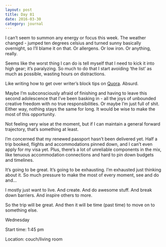 ```yaml
---
layout: post
title: Day 81
date: 2016-03-30
category: journal
---
```


I can’t seem to summon any energy or focus this week. The weather changed - jumped ten degrees celsius and turned sunny basically overnight, so I’ll blame it on that. Or allergens. Or low iron. Or anything, really. 

Seems like the worst thing I can do is tell myself that I need to kick it into high gear; it’s paralyzing. So much to do that I start avoiding ‘the list’ as much as possible, wasting hours on distractions. 

Like writing how to get over writer’s block tips on <a href="http://quora.com" target="_blank">Quora</a>. Absurd. 

Maybe I’m subconsciously afraid of finishing and having to leave this second adolescence that I’ve been basking in - all the joys of unbounded creative freedom with no true responsibilities. Or maybe I’m just full of shit. Either way, nothing stays the same for long. It would be wise to make the most of this opportunity. 

Not feeling very wise at the moment, but if I can maintain a general forward trajectory, that’s something at least. 

I’m concerned that my renewed passport hasn’t been delivered yet. Half a trip booked, flights and accommodations pinned down, and I can’t even apply for my visa yet. Plus, there’s a lot of unreliable components in the mix, like tenuous accommodation connections and hard to pin down budgets and timelines. 

It’s going to be great. It’s going to be exhausting. I’m exhausted just thinking about it. So much pressure to make the most of every moment, see and do and… 

I mostly just want to live. And create. And do awesome stuff. And break down barriers. And inspire others to more. 

So the trip will be great. And then it will be time (past time) to move on to something else.


Wednesday

Start time: 1:45 pm

Location: couch/living room

